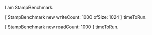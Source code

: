 I am StampBenchmark.

[ StampBenchmark new writeCount: 1000 ofSize: 1024 ] timeToRun.

[ StampBenchmark new readCount: 1000 ] timeToRun.
 